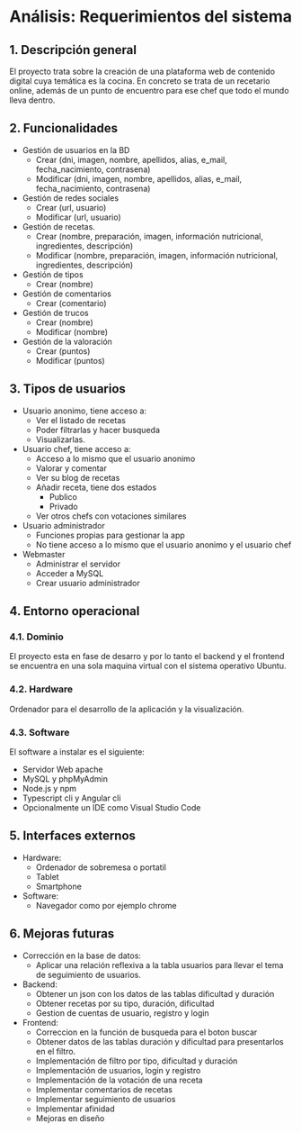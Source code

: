 # Análisis: Requerimientos del sistema

## 1. Descripción general

El proyecto trata sobre la creación de una plataforma web de contenido digital cuya temática es la cocina. En concreto se trata de un recetario online, además de un punto de encuentro para ese chef que todo el mundo lleva dentro.

## 2. Funcionalidades

- Gestión de usuarios en la BD
	+ Crear (dni, imagen, nombre, apellidos, alias, e_mail, fecha_nacimiento, contrasena)
	+ Modificar (dni, imagen, nombre, apellidos, alias, e_mail, fecha_nacimiento, contrasena)
- Gestión de redes sociales
	+ Crear (url, usuario)
	+ Modificar (url, usuario)
- Gestión de recetas.
	+ Crear (nombre, preparación, imagen, información nutricional, ingredientes, descripción)
	+ Modificar (nombre, preparación, imagen, información nutricional, ingredientes, descripción)
- Gestión de tipos
	+ Crear (nombre)
- Gestión de comentarios
	+ Crear (comentario)
- Gestión de trucos
	+ Crear (nombre)
	+ Modificar (nombre)
- Gestión de la valoración
	+ Crear (puntos)
	+ Modificar (puntos)

## 3. Tipos de usuarios

- Usuario anonimo, tiene acceso a:
	+ Ver el listado de recetas
	+ Poder filtrarlas y hacer busqueda
	+ Visualizarlas.
- Usuario chef, tiene acceso a:
	+ Acceso a lo mismo que el usuario anonimo
	+ Valorar y comentar
	+ Ver su blog de recetas
	+ Añadir receta, tiene dos estados
		* Publico
		* Privado
	+ Ver otros chefs con votaciones similares
- Usuario administrador
	+ Funciones propias para gestionar la app
	+ No tiene acceso a lo mismo que el usuario anonimo y el usuario chef
- Webmaster
    + Administrar el servidor
    + Acceder a MySQL
    + Crear usuario administrador

## 4. Entorno operacional

### 4.1. Dominio

El proyecto esta en fase de desarro y por lo tanto el backend y el frontend se encuentra en una sola maquina virtual con el sistema operativo Ubuntu.

### 4.2. Hardware

Ordenador para el desarrollo de la aplicación y la visualización.

### 4.3. Software

El software a instalar es el siguiente:
- Servidor Web apache
- MySQL y phpMyAdmin
- Node.js y npm
- Typescript cli y Angular cli
- Opcionalmente un IDE como Visual Studio Code

## 5. Interfaces externos

- Hardware:
	+ Ordenador de sobremesa o portatil
	+ Tablet
	+ Smartphone
- Software:
	+ Navegador como por ejemplo chrome

## 6. Mejoras futuras

- Corrección en la base de datos:
	+ Aplicar una relación reflexiva a la tabla usuarios para llevar el tema de seguimiento de usuarios.
- Backend:
	+ Obtener un json con los datos de las tablas dificultad y duración
	+ Obtener recetas por su tipo, duración, dificultad
	+ Gestion de cuentas de usuario, registro y login
- Frontend:
	+ Correccion en la función de busqueda para el boton buscar
	+ Obtener datos de las tablas duración y dificultad para presentarlos en el filtro.
	+ Implementación de filtro por tipo, dificultad y duración
	+ Implementación de usuarios, login y registro
	+ Implementación de la votación de una receta
	+ Implementar comentarios de recetas
	+ Implementar seguimiento de usuarios
	+ Implementar afinidad
	+ Mejoras en diseño